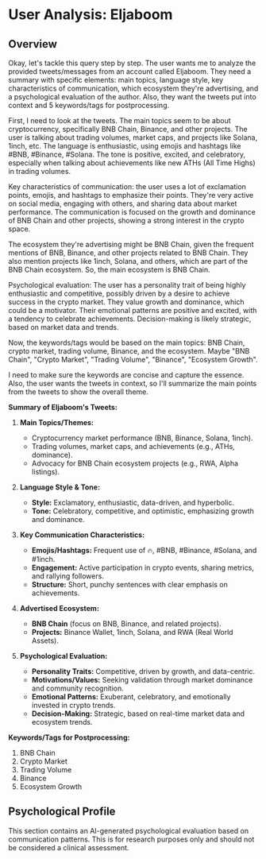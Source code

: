 # User Analysis: Eljaboom

## Overview

<think>
Okay, let's tackle this query step by step. The user wants me to analyze the provided tweets/messages from an account called Eljaboom. They need a summary with specific elements: main topics, language style, key characteristics of communication, which ecosystem they're advertising, and a psychological evaluation of the author. Also, they want the tweets put into context and 5 keywords/tags for postprocessing.

First, I need to look at the tweets. The main topics seem to be about cryptocurrency, specifically BNB Chain, Binance, and other projects. The user is talking about trading volumes, market caps, and projects like Solana, 1inch, etc. The language is enthusiastic, using emojis and hashtags like #BNB, #Binance, #Solana. The tone is positive, excited, and celebratory, especially when talking about achievements like new ATHs (All Time Highs) in trading volumes.

Key characteristics of communication: the user uses a lot of exclamation points, emojis, and hashtags to emphasize their points. They're very active on social media, engaging with others, and sharing data about market performance. The communication is focused on the growth and dominance of BNB Chain and other projects, showing a strong interest in the crypto space.

The ecosystem they're advertising might be BNB Chain, given the frequent mentions of BNB, Binance, and other projects related to BNB Chain. They also mention projects like 1inch, Solana, and others, which are part of the BNB Chain ecosystem. So, the main ecosystem is BNB Chain.

Psychological evaluation: The user has a personality trait of being highly enthusiastic and competitive, possibly driven by a desire to achieve success in the crypto market. They value growth and dominance, which could be a motivator. Their emotional patterns are positive and excited, with a tendency to celebrate achievements. Decision-making is likely strategic, based on market data and trends.

Now, the keywords/tags would be based on the main topics: BNB Chain, crypto market, trading volume, Binance, and the ecosystem. Maybe "BNB Chain", "Crypto Market", "Trading Volume", "Binance", "Ecosystem Growth".

I need to make sure the keywords are concise and capture the essence. Also, the user wants the tweets in context, so I'll summarize the main points from the tweets to show the overall theme.
</think>

**Summary of Eljaboom's Tweets:**  
1. **Main Topics/Themes:**  
   - Cryptocurrency market performance (BNB, Binance, Solana, 1inch).  
   - Trading volumes, market caps, and achievements (e.g., ATHs, dominance).  
   - Advocacy for BNB Chain ecosystem projects (e.g., RWA, Alpha listings).  

2. **Language Style & Tone:**  
   - **Style:** Exclamatory, enthusiastic, data-driven, and hyperbolic.  
   - **Tone:** Celebratory, competitive, and optimistic, emphasizing growth and dominance.  

3. **Key Communication Characteristics:**  
   - **Emojis/Hashtags:** Frequent use of 🔥, #BNB, #Binance, #Solana, and #1inch.  
   - **Engagement:** Active participation in crypto events, sharing metrics, and rallying followers.  
   - **Structure:** Short, punchy sentences with clear emphasis on achievements.  

4. **Advertised Ecosystem:**  
   - **BNB Chain** (focus on BNB, Binance, and related projects).  
   - **Projects:** Binance Wallet, 1inch, Solana, and RWA (Real World Assets).  

5. **Psychological Evaluation:**  
   - **Personality Traits:** Competitive, driven by growth, and data-centric.  
   - **Motivations/Values:** Seeking validation through market dominance and community recognition.  
   - **Emotional Patterns:** Exuberant, celebratory, and emotionally invested in crypto trends.  
   - **Decision-Making:** Strategic, based on real-time market data and ecosystem trends.  

**Keywords/Tags for Postprocessing:**  
1. BNB Chain  
2. Crypto Market  
3. Trading Volume  
4. Binance  
5. Ecosystem Growth

## Psychological Profile

This section contains an AI-generated psychological evaluation based on communication patterns. This is for research purposes only and should not be considered a clinical assessment.